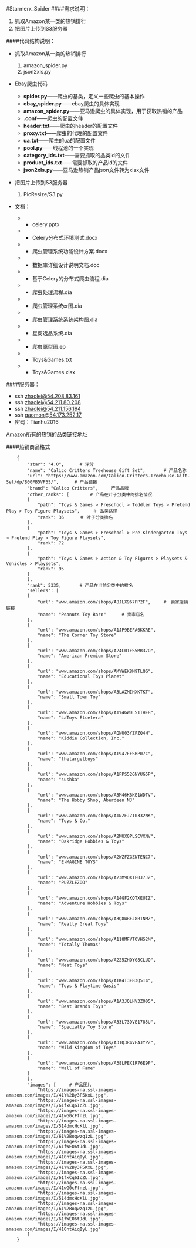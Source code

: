 #Starmerx_Spider
####需求说明：
1. 抓取Amazon某一类的热销排行
2. 把图片上传到S3服务器

####代码结构说明：
- 抓取Amazon某一类的热销排行
    1. amazon_spider.py
    2. json2xls.py

- Ebay爬虫代码
	- **spider.py**——爬虫的基类，定义一些爬虫的基本操作
	- **ebay_spider.py**——ebay爬虫的具体实现
	- **amazon_spider.py**——亚马逊爬虫的具体实现，用于获取热销的产品
	- **.conf**——爬虫的配置文件
	- **header.txt**——爬虫的header的配置文件
	- **proxy.txt**——爬虫的代理的配置文件
	- **ua.txt**——爬虫的ua的配置文件
	- **pool.py**——线程池的一个实现
	- **category_ids.txt**——需要抓取的品类id的文件
	- **product_ids.txt**——需要抓取的产品id的文件
	- **json2xls.py**——亚马逊热销产品json文件转为xlsx文件
    
- 把图片上传到S3服务器
    1. PicResize/S3.py

- 文档：
    - * celery.pptx
    - * Celery分布式环境测试.docx
    - * 爬虫管理系统功能设计方案.docx
    - * 数据库详细设计说明文档.doc
    - * 基于Celery的分布式爬虫流程.dia
    - * 爬虫处理流程.dia
    - * 爬虫管理系统er图.dia
    - * 爬虫管理系统系统架构图.dia
    - * 星商选品系统.dia
    - * 爬虫原型图.ep
    - * Toys&Games.txt
    - * Toys&Games.xlsx

####服务器：
- ssh zhaolei@54.208.83.161
- ssh zhaolei@54.211.80.208       
- ssh zhaolei@54.211.156.194   
- ssh gaomon@54.173.252.17
- 密码：Tianhu2016

[Amazon所有的热销的品类链接地址](https://www.amazon.com/gp/bestsellers/
)


####热销商品格式
```
	{
    	"star": "4.0",		# 评分
    	"name": "Calico Critters Treehouse Gift Set",		# 产品名称
    	"url": "https://www.amazon.com/Calico-Critters-Treehouse-Gift-Set/dp/B00FB5VP5S/",		# 产品链接
    	"brand": "Calico Critters",		产品品牌
    	"other_ranks": [		# 产品在叶子分类中的排名情况
        {
            "path": "Toys & Games > Preschool > Toddler Toys > Pretend Play > Toy Figure Playsets",		＃ 品类路径
            "rank": 36		＃ 叶子分类排名
        },
        {
            "path": "Toys & Games > Preschool > Pre-Kindergarten Toys > Pretend Play > Toy Figure Playsets",
            "rank": 72
        },
        {
            "path": "Toys & Games > Action & Toy Figures > Playsets & Vehicles > Playsets",
            "rank": 95
        }
    	],
    	"rank": 5335,		# 产品在当前分类中的排名
    	"sellers": [
        {
            "url": "www.amazon.com/shops/A8JLX967PP2F",		#　卖家店铺链接
            "name": "Peanuts Toy Barn"		# 卖家店名
        },
        {
            "url": "www.amazon.com/shops/A1JP9BEFA6KKRE",
            "name": "The Corner Toy Store"
        },
        {
            "url": "www.amazon.com/shops/A24C01ES5MR37O",
            "name": "American Premium Store"
        },
        {
            "url": "www.amazon.com/shops/AMYWEK8M9TLQG",
            "name": "Educational Toys Planet"
        },
        {
            "url": "www.amazon.com/shops/A3LAZMIHXKTKT",
            "name": "Small Town Toy"
        },
        {
            "url": "www.amazon.com/shops/A1Y4GWDLS1THE8",
            "name": "LaToys Etcetera"
        },
        {
            "url": "www.amazon.com/shops/AQNU03YZFZQ4H",
            "name": "Kiddie Collection, Inc."
        },
        {
            "url": "www.amazon.com/shops/AT947EFSBP07C",
            "name": "thetargetbuys"
        },
        {
            "url": "www.amazon.com/shops/A1FPS52GNYUG5P",
            "name": "sushka"
        },
        {
            "url": "www.amazon.com/shops/A3M46K8KE1WDTV",
            "name": "The Hobby Shop, Aberdeen NJ"
        },
        {
            "url": "www.amazon.com/shops/A1NZEJZ10332NK",
            "name": "Toys & Co."
        },
        {
            "url": "www.amazon.com/shops/A2MUX0PLSCVXNV",
            "name": "Oakridge Hobbies & Toys"
        },
        {
            "url": "www.amazon.com/shops/A2WZFZGZNTENC7",
            "name": "E-MAGINE TOYS"
        },
        {
            "url": "www.amazon.com/shops/A23M9QXIF0J7JZ",
            "name": "PUZZLEZOO"
        },
        {
            "url": "www.amazon.com/shops/A14GF2KQTXEUIZ",
            "name": "Adventure Hobbies & Toys"
        },
        {
            "url": "www.amazon.com/shops/A3Q8WBFJ8B1NMZ",
            "name": "Really Great Toys"
        },
        {
            "url": "www.amazon.com/shops/A118MFVTOVHS2M",
            "name": "Totally Thomas"
        },
        {
            "url": "www.amazon.com/shops/A225ZHOYG8CLUO",
            "name": "Neat Toys"
        },
        {
            "url": "www.amazon.com/shops/ATK4T3E83Q514",
            "name": "Toys & Playtime Oasis"
        },
        {
            "url": "www.amazon.com/shops/A1A3JQLHV3ZO05",
            "name": "Best Brands Toys"
        },
        {
            "url": "www.amazon.com/shops/A33L73DVE1785U",
            "name": "Specialty Toy Store"
        },
        {
            "url": "www.amazon.com/shops/A31Q3R4VEAJYPZ",
            "name": "Wild Kingdom of Toys"
        },
        {
            "url": "www.amazon.com/shops/A38LPEX1R76E9P",
            "name": "Wall of Fame"
        }
    	],
    	"images": [		# 产品图片
        	"https://images-na.ssl-images-amazon.com/images/I/41Y%2By3F5KxL.jpg",
        	"https://images-na.ssl-images-amazon.com/images/I/61fxCq6IcZL.jpg",
        	"https://images-na.ssl-images-amazon.com/images/I/41wG0cFfnzL.jpg",
        	"https://images-na.ssl-images-amazon.com/images/I/514dmcHcKlL.jpg",
        	"https://images-na.ssl-images-amazon.com/images/I/61%2Boqwzq1zL.jpg",
        	"https://images-na.ssl-images-amazon.com/images/I/61fWEO6tJdL.jpg",
        	"https://images-na.ssl-images-amazon.com/images/I/410htAiqIyL.jpg",
        	"https://images-na.ssl-images-amazon.com/images/I/41Y%2By3F5KxL.jpg",
        	"https://images-na.ssl-images-amazon.com/images/I/61fxCq6IcZL.jpg",
        	"https://images-na.ssl-images-amazon.com/images/I/41wG0cFfnzL.jpg",
        	"https://images-na.ssl-images-amazon.com/images/I/514dmcHcKlL.jpg",
        	"https://images-na.ssl-images-amazon.com/images/I/61%2Boqwzq1zL.jpg",
        	"https://images-na.ssl-images-amazon.com/images/I/61fWEO6tJdL.jpg",
        	"https://images-na.ssl-images-amazon.com/images/I/410htAiqIyL.jpg"
    	]
	}
```